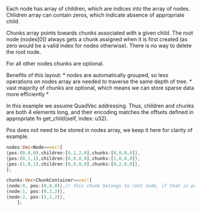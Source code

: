 Each node has array of children, which are indices into the array of nodes.
Chlidren array can contain zeros, which indicate absence of appropriate child.

Chunks array points towards chunks associated with a given child. The root node (nodes[0])
always gets a chunk assigned when it is first created (as zero would be a valid index for nodes otherwise).
There is no way to delete the root node.

For all other nodes chunks are optional.

Benefits of this layout:
    * nodes are automatically grouped, so less operations on nodes array are needed to traverse the same depth of tree.
    * vast majority of chunks are optional, which means we can store sparse data more efficiently
    *

In this example we assume QuadVec addressing. Thus, children and chunks are both 4 elements long,
and their encoding matches the offsets defined in appropriate fn get_child(self, index: u32).

Pos does not need to be stored in nodes array, we keep it here for clarity of example.

``` rust
nodes:Vec<Node>=vec![
{pos:(0,0,0),children:[0,1,2,0],chunks:[0,0,0,0]},
{pos:(0,1,1),children:[0,0,0,0],chunks:[1,0,0,0]},
{pos:(1,0,1),children:[0,0,0,0],chunks:[0,2,0,0]},
];

chunks:Vec<ChunkContainer>=vec![
{node:0, pos:(0,0,0)},// this chunk belongs to root node, if that is present. no way to disable this
{node:1, pos:(0,3,2)},
{node:2, pos:(3,1,2)},
    ];
```
